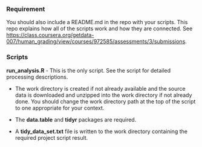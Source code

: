### Requirement

You should also include a README.md in the repo with your scripts. This repo explains how all of the scripts work and how they are connected. See https://class.coursera.org/getdata-007/human_grading/view/courses/972585/assessments/3/submissions.

### Scripts

**run_analysis.R** - This is the only script. See the script for detailed processing descriptions.

 * The work directory is created if not already available and the source data is downloaded and unzipped into the work directory if not already done. You should change the work directory path at the top of the script to one appropriate for your context.

 * The **data.table** and **tidyr** packages are required.

 * A **tidy_data_set.txt** file is written to the work directory containing the required project script result.


